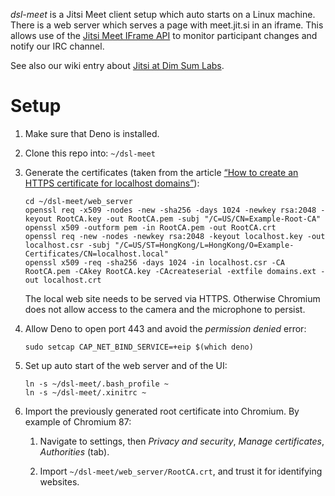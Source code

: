 *dsl-meet* is a Jitsi Meet client setup which auto starts on a Linux
machine. There is a web server which serves a page with meet.jit.si in
an iframe. This allows use of the [Jitsi Meet IFrame API][2] to
monitor participant changes and notify our IRC channel.

See also our wiki entry about [Jitsi at Dim Sum Labs][3].


Setup
=====

 1. Make sure that Deno is installed.
 
 2. Clone this repo into: `~/dsl-meet`

 3. Generate the certificates (taken from the article [“How to create
    an HTTPS certificate for localhost domains”][1]):

        cd ~/dsl-meet/web_server
        openssl req -x509 -nodes -new -sha256 -days 1024 -newkey rsa:2048 -keyout RootCA.key -out RootCA.pem -subj "/C=US/CN=Example-Root-CA"
        openssl x509 -outform pem -in RootCA.pem -out RootCA.crt
        openssl req -new -nodes -newkey rsa:2048 -keyout localhost.key -out localhost.csr -subj "/C=US/ST=HongKong/L=HongKong/O=Example-Certificates/CN=localhost.local"
        openssl x509 -req -sha256 -days 1024 -in localhost.csr -CA RootCA.pem -CAkey RootCA.key -CAcreateserial -extfile domains.ext -out localhost.crt

    The local web site needs to be served via HTTPS. Otherwise
    Chromium does not allow access to the camera and the microphone to
    persist.

 4. Allow Deno to open port 443 and avoid the *permission denied* error:

        sudo setcap CAP_NET_BIND_SERVICE=+eip $(which deno)

 5. Set up auto start of the web server and of the UI:

        ln -s ~/dsl-meet/.bash_profile ~
        ln -s ~/dsl-meet/.xinitrc ~

 6. Import the previously generated root certificate into Chromium. By
    example of Chromium 87:

     1. Navigate to settings, then *Privacy and security*, *Manage
        certificates*, *Authorities* (tab).

     2. Import `~/dsl-meet/web_server/RootCA.crt`, and trust it for
        identifying websites.

[1]: https://gist.github.com/cecilemuller/9492b848eb8fe46d462abeb26656c4f8
[2]: https://jitsi.github.io/handbook/docs/dev-guide/dev-guide-iframe
[3]: https://github.com/dimsumlabs/dsl-meta/wiki/Jitsi
